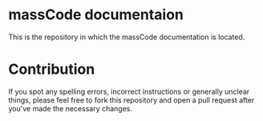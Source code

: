 # massCode documentaion

This is the repository in which the massCode documentation is located.

# Contribution

If you spot any spelling errors, incorrect instructions or generally unclear things, please feel free to fork this repository and open a pull request after you've made the necessary changes.
